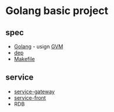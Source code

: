 # Golang basic project

## spec
- [Golang](https://golang.org/) - usign [GVM](https://github.com/moovweb/gvm)
- [dep](https://github.com/golang/dep)
- [Makefile](https://wiki.openoffice.org/wiki/MakeFile)

## service
- [service-gateway](./service-gateway)
- [service-front](./service-front)
- RDB
